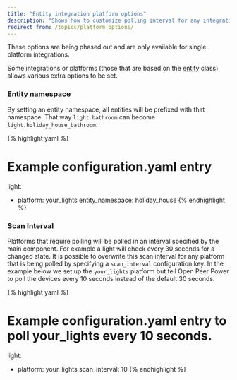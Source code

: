 ```yaml
---
title: "Entity integration platform options"
description: "Shows how to customize polling interval for any integration via configuration.yaml."
redirect_from: /topics/platform_options/
---
```


<div class='note info'>
These options are being phased out and are only available for single platform integrations.
</div>

Some integrations or platforms (those that are based on the [entity](https://github.com/OpenPeerPower/Open-Peer-Power/blob/dev/openpeerpower/helpers/entity.py) class) allows various extra options to be set.

### Entity namespace

By setting an entity namespace, all entities will be prefixed with that namespace. That way `light.bathroom` can become `light.holiday_house_bathroom`.

{% highlight yaml %}
# Example configuration.yaml entry
light:
  - platform: your_lights
    entity_namespace: holiday_house
{% endhighlight %}

### Scan Interval

Platforms that require polling will be polled in an interval specified by the main component. For example a light will check every 30 seconds for a changed state. It is possible to overwrite this scan interval for any platform that is being polled by specifying a `scan_interval` configuration key. In the example below we set up the `your_lights` platform but tell Open Peer Power to poll the devices every 10 seconds instead of the default 30 seconds.

{% highlight yaml %}
# Example configuration.yaml entry to poll your_lights every 10 seconds.
light:
  - platform: your_lights
    scan_interval: 10
{% endhighlight %}
